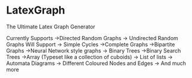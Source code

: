 # LatexGraph
The Ultimate Latex Graph Generator





Currently Supports
->Directed Random Graphs
-> Undirected Random Graphs
Will Support
-> Simple Cycles
->Complete Graphs
->Bipartite Graphs
->Neural Network style graphs
-> Binary Trees
->Binary Search Trees
->Array (Typeset like a collection of cuboids)
-> List of lists
-> Automata Diagrams
-> Different Coloured Nodes and Edges
-> And much more
